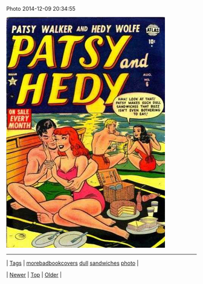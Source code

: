 <!--
title: Photo 2014-12-09 20
date: 2020-06-28T15:27:00.054Z
tags: morebadbookcovers, dull, sandwiches, photo
-->


Photo 2014-12-09 20:34:55

![](104781264334-0.jpg)

<!--BOTTOM-POST-NAVIGATION-->
---

| [Tags](tags.md) | [morebadbookcovers](tag-morebadbookcovers.md) [dull](tag-dull.md) [sandwiches](tag-sandwiches.md) [photo](tag-photo.md) |

| [Newer](104781117704.md) | [Top](index.md) | [Older](104781543064.md) |